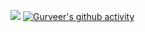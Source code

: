 
[![](https://visitcount.itsvg.in/api?id=NNT1208PT173&label=Profile%20Views&color=12&icon=9&pretty=false)](https://visitcount.itsvg.in)
[![Gurveer's github activity](https://activity-graph.herokuapp.com/graph?username=NNT1208PT173&theme=chartreuse-dark)](https://github.com/NNT1208PT173/github-readme-activity-graph)
